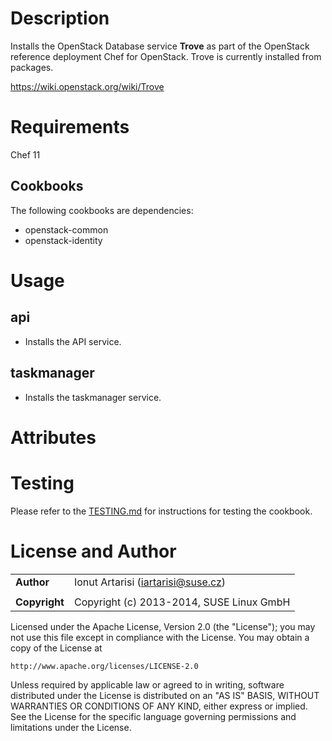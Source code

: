 Description
===========

Installs the OpenStack Database service **Trove** as part of the
OpenStack reference deployment Chef for OpenStack.  Trove is currently
installed from packages.

https://wiki.openstack.org/wiki/Trove

Requirements
============

Chef 11

Cookbooks
---------

The following cookbooks are dependencies:

* openstack-common
* openstack-identity


Usage
=====

api
----
- Installs the API service.

taskmanager
----
- Installs the taskmanager service.

Attributes
==========

Testing
=====

Please refer to the [TESTING.md](TESTING.md) for instructions for testing the cookbook.

License and Author
==================

|                      |                                                    |
|:---------------------|:---------------------------------------------------|
| **Author**           |  Ionut Artarisi (<iartarisi@suse.cz>)              |
|                      |                                                    |
| **Copyright**        |  Copyright (c) 2013-2014, SUSE Linux GmbH          |


Licensed under the Apache License, Version 2.0 (the "License");
you may not use this file except in compliance with the License.
You may obtain a copy of the License at

    http://www.apache.org/licenses/LICENSE-2.0

Unless required by applicable law or agreed to in writing, software
distributed under the License is distributed on an "AS IS" BASIS,
WITHOUT WARRANTIES OR CONDITIONS OF ANY KIND, either express or implied.
See the License for the specific language governing permissions and
limitations under the License.
